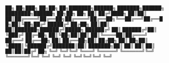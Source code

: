 ██╗  ██╗███╗   ██╗██╗   ██╗███████╗██████╗ ███████╗██████╗ ████████╗██████╗ ██╗██╗  ██╗
██║ ██╔╝████╗  ██║██║   ██║██╔════╝██╔══██╗██╔════╝██╔══██╗╚══██╔══╝██╔══██╗██║╚██╗██╔╝
█████╔╝ ██╔██╗ ██║██║   ██║███████╗██████╔╝█████╗  ██████╔╝   ██║   ██████╔╝██║ ╚███╔╝ 
██╔═██╗ ██║╚██╗██║██║   ██║╚════██║██╔═══╝ ██╔══╝  ██╔══██╗   ██║   ██╔══██╗██║ ██╔██╗ 
██║  ██╗██║ ╚████║╚██████╔╝███████║██║     ███████╗██║  ██║   ██║   ██║  ██║██║██╔╝ ██╗
╚═╝  ╚═╝╚═╝  ╚═══╝ ╚═════╝ ╚══════╝╚═╝     ╚══════╝╚═╝  ╚═╝   ╚═╝   ╚═╝  ╚═╝╚═╝╚═╝  ╚═╝

